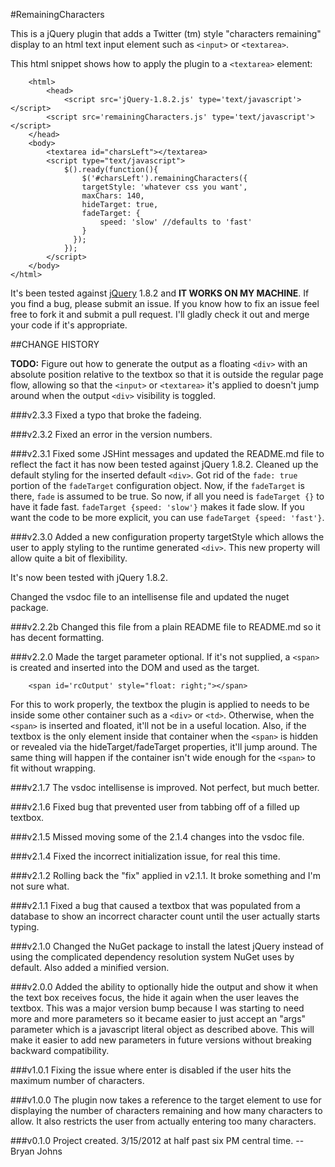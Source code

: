 #RemainingCharacters

This is a jQuery plugin that adds a Twitter (tm) style  "characters remaining"
display to an html text input element such as `<input>` or `<textarea>`.

This html snippet shows how to apply the plugin to a `<textarea>` element:

        <html>
            <head>
                <script src='jQuery-1.8.2.js' type='text/javascript'></script>
            <script src='remainingCharacters.js' type='text/javascript'></script>
        </head>
        <body>
            <textarea id="charsLeft"></textarea>
            <script type="text/javascript">
    	        $().ready(function(){
    		        $('#charsLeft').remainingCharacters({
    			    targetStyle: 'whatever css you want',
    			    maxChars: 140,
    			    hideTarget: true,
    			    fadeTarget: {
    				    speed: 'slow' //defaults to 'fast'
    			    }
    		      });
    	        });
            </script>
        </body>
    </html>
   
It's been tested against [jQuery](http://jquery.com/) 1.8.2 and **IT WORKS ON MY MACHINE**.  If you find a bug, please submit an issue.  If you know how to  fix an issue feel free to  fork it and  submit  a pull request.   I'll gladly check it out and merge your code if it's appropriate.

##CHANGE HISTORY

**TODO:**  Figure out how to generate the output as a floating `<div>` with an absolute position relative to the textbox so that it is outside the regular page flow, allowing so that the `<input>` or `<textarea>` it's applied to doesn't jump around when the output `<div>` visibility is toggled.

###v2.3.3
Fixed a typo that broke the fadeing.

###v2.3.2
Fixed an error in the version numbers.

###v2.3.1
Fixed some JSHint messages and updated the README.md file to reflect the fact
it has now been tested against jQuery 1.8.2.  Cleaned up the default styling for
the inserted default `<div>`.  Got rid of the `fade: true` portion of the
`fadeTarget` configuration object.  Now, if the `fadeTarget` is there, `fade`
is assumed to be true. So now, if all you need is `fadeTarget {}` to have it
fade fast.  `fadeTarget {speed: 'slow'}` makes it fade slow.  If you want
the code to be more explicit, you can use `fadeTarget {speed: 'fast'}`.

###v2.3.0
Added a new configuration property targetStyle which allows the user
to apply styling to the runtime generated `<div>`.  This new property
will allow quite a bit of flexibility.

It's now been tested with jQuery 1.8.2.

Changed the vsdoc file to an intellisense file and updated the nuget package.

###v2.2.2b
Changed this file from a plain README file to README.md so it has decent formatting.

###v2.2.0
Made the target parameter optional.  If it's not supplied, a `<span>` is created
and inserted into the DOM and used as the target.

	    <span id='rcOutput' style="float: right;"></span>

For this to work properly, the textbox the plugin is applied to needs to be inside
some other container such as a `<div>` or `<td>`.  Otherwise, when the `<span>` is
inserted and floated, it'll not be in a useful location.  Also, if the textbox is
the only element inside that container when the `<span>` is hidden or revealed via
the hideTarget/fadeTarget properties, it'll jump around.  The same thing will 
happen if the container isn't wide enough for the `<span>` to fit without wrapping.


###v2.1.7
The vsdoc intellisense is improved.  Not perfect, but much better.

###v2.1.6
Fixed bug that prevented user from tabbing off of a filled up textbox.

###v2.1.5
Missed moving some of the 2.1.4 changes into the vsdoc file.

###v2.1.4
Fixed the incorrect initialization issue, for real this time.

###v2.1.2
Rolling back the "fix" applied in v2.1.1.  It broke something and I'm not sure
what.

###v2.1.1
Fixed a bug that caused a textbox that was populated from a database to show an
incorrect character count until the user actually starts typing.

###v2.1.0
Changed the NuGet package to install the latest jQuery  instead  of  using the
complicated dependency resolution system NuGet uses by default.   Also added a
minified version.

###v2.0.0
Added the ability to optionally hide the output and show it when the text  box
receives focus, the hide it again when the user leaves the textbox.  This  was
a major version bump because I was starting to need more  and more  parameters
so it became easier to just accept an "args" parameter which is  a  javascript
literal object as described above.   This  will  make  it  easier  to  add new
parameters in future versions without breaking backward compatibility.

###v1.0.1
Fixing the issue where enter is disabled  if the user  hits the maximum number
of characters.

###v1.0.0
The plugin now takes a reference to the target  element to use for  displaying
the number of characters remaining and how many characters to allow.   It also
restricts the user from actually entering too many characters.

###v0.1.0
Project created. 3/15/2012 at half past six PM central time. -- Bryan Johns
